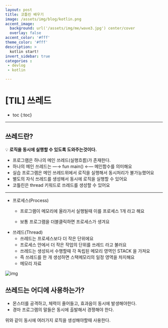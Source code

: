 ```yaml
---
layout: post
title: 코틀린 배우기
image: /assets/img/blog/kotlin.png
accent_image: 
  background: url('/assets/img/me/wave3.jpg') center/cover
  overlay: false
accent_color: '#fff'
theme_color: '#fff'
description: >
  kotlin start!
invert_sidebar: true
categories :
 - devlog	
 - kotlin

---
```


# [TIL] 쓰레드

* toc
{:toc}
---

## 쓰레드란?

 💡 **로직을 동시에 실행할 수 있도록 도와주는것이다.**

- 프로그램은 하나의 메인 쓰레드(실행흐름)가 존재한다.
- 하나의 메인 쓰레드는 —→ fun main() ←— 메인함수를 의미해요
- 실습 프로그램은 메인 쓰레드위에서 로직을 실행해서 동시처리가 불가능했어요
- 별도의 자식 쓰레드를 생성해서 동시에 로직을 실행할 수 있어요
- 코틀린은 thread 키워드로 쓰레드를 생성할 수 있어요



---

* 프로세스(Process)

  - 프로그램이 메모리에 올라가서 실행될때 이를 프로세스 1개 라고 해요

  - 보통 프로그램을 더블클릭하면 프로세스가 생겨요

- 쓰레드(Thread)
  - 쓰레드는 프로세스보다 더 작은 단위에요
  - 프로세스 안에서 더 작은 작업의 단위를 쓰레드 라고 불러요
  - 쓰레드는 생성되서 수행할때 각 독립된 메모리 영역인 STACK 을 가져요
  - 즉 쓰레드를 한 개 생성하면 스택메모리의 일정 영역을 차지해요
  - 메모리 자료

![img](https://teamsparta.notion.site/image/https%3A%2F%2Fs3-us-west-2.amazonaws.com%2Fsecure.notion-static.com%2Ff1622fc2-042c-4f31-8bb9-9cbcc9dee4aa%2FUntitled.png?table=block&id=d7e45bcc-87bc-405f-b88c-510758ddb388&spaceId=83c75a39-3aba-4ba4-a792-7aefe4b07895&width=1880&userId=&cache=v2)

## 쓰레드는 어디에 사용하는가?

- 몬스터를 공격하고, 체력이 줄어들고, 효과음이 동시에 발생해야한다.
- 경마 프로그램의 말들은 동시에 출발해서 경쟁해야 한다.

위와 같이 동시에 여러가지 로직을 생성해야할때 사용한다.

